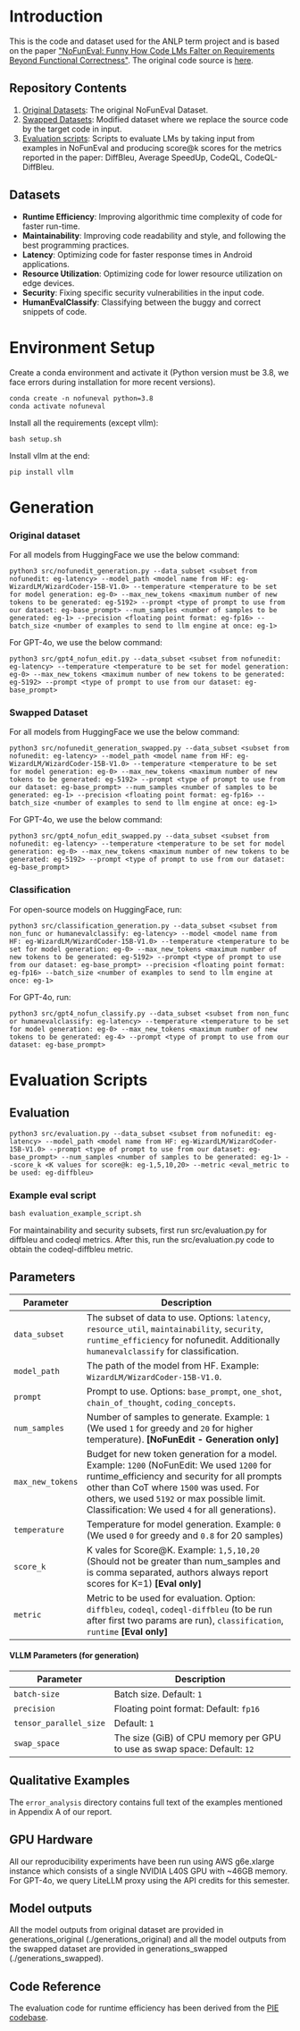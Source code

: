 # Introduction
This is the code and dataset used for the ANLP term project and is based on the paper ["NoFunEval: Funny How Code LMs Falter on Requirements Beyond Functional Correctness"](https://arxiv.org/abs/2401.15963). The original code source is [here](https://github.com/microsoft/NoFunEval/tree/main).

## Repository Contents
1. [Original Datasets](./datasets): The original NoFunEval Dataset.
2. [Swapped Datasets](./datasets_swapped): Modified dataset where we replace the source code by the target code in input.
2. [Evaluation scripts](#3-evaluation-scripts): Scripts to evaluate LMs by taking input from examples in NoFunEval and producing score@k scores for the metrics reported in the paper: DiffBleu, Average SpeedUp, CodeQL, CodeQL-DiffBleu.

## Datasets
* **Runtime Efficiency**:
Improving algorithmic time complexity of code for faster run-time.
* **Maintainability**: 
Improving code readability and style, and following the best programming practices.
* **Latency**:
Optimizing code for faster response times in Android applications.
* **Resource Utilization**:
Optimizing code for lower resource utilization on edge devices.
* **Security**:
Fixing specific security vulnerabilities in the input code.
* **HumanEvalClassify**:
Classifying between the buggy and correct snippets of code. 

# Environment Setup
Create a conda environment and activate it (Python version must be 3.8, we face errors during installation for more recent versions). 
```console
conda create -n nofuneval python=3.8
conda activate nofuneval
```

Install all the requirements (except vllm):
```console
bash setup.sh
```

Install vllm at the end:
```console
pip install vllm
```

# Generation
### Original dataset
For all models from HuggingFace we use the below command:
```console
python3 src/nofunedit_generation.py --data_subset <subset from nofunedit: eg-latency> --model_path <model name from HF: eg-WizardLM/WizardCoder-15B-V1.0> --temperature <temperature to be set for model generation: eg-0> --max_new_tokens <maximum number of new tokens to be generated: eg-5192> --prompt <type of prompt to use from our dataset: eg-base_prompt> --num_samples <number of samples to be generated: eg-1> --precision <floating point format: eg-fp16> --batch_size <number of examples to send to llm engine at once: eg-1>
```
For GPT-4o, we use the below command:
```console
python3 src/gpt4_nofun_edit.py --data_subset <subset from nofunedit: eg-latency> --temperature <temperature to be set for model generation: eg-0> --max_new_tokens <maximum number of new tokens to be generated: eg-5192> --prompt <type of prompt to use from our dataset: eg-base_prompt>
```
### Swapped Dataset
For all models from HuggingFace we use the below command:
```console
python3 src/nofunedit_generation_swapped.py --data_subset <subset from nofunedit: eg-latency> --model_path <model name from HF: eg-WizardLM/WizardCoder-15B-V1.0> --temperature <temperature to be set for model generation: eg-0> --max_new_tokens <maximum number of new tokens to be generated: eg-5192> --prompt <type of prompt to use from our dataset: eg-base_prompt> --num_samples <number of samples to be generated: eg-1> --precision <floating point format: eg-fp16> --batch_size <number of examples to send to llm engine at once: eg-1>
```

For GPT-4o, we use the below command:
```console
python3 src/gpt4_nofun_edit_swapped.py --data_subset <subset from nofunedit: eg-latency> --temperature <temperature to be set for model generation: eg-0> --max_new_tokens <maximum number of new tokens to be generated: eg-5192> --prompt <type of prompt to use from our dataset: eg-base_prompt>
```

### Classification
For open-source models on HuggingFace, run:
```console
python3 src/classification_generation.py --data_subset <subset from non_func or humanevalclassify: eg-latency> --model <model name from HF: eg-WizardLM/WizardCoder-15B-V1.0> --temperature <temperature to be set for model generation: eg-0> --max_new_tokens <maximum number of new tokens to be generated: eg-5192> --prompt <type of prompt to use from our dataset: eg-base_prompt> --precision <floating point format: eg-fp16> --batch_size <number of examples to send to llm engine at once: eg-1>
```

For GPT-4o, run:
```console
python3 src/gpt4_nofun_classify.py --data_subset <subset from non_func or humanevalclassify: eg-latency> --temperature <temperature to be set for model generation: eg-0> --max_new_tokens <maximum number of new tokens to be generated: eg-4> --prompt <type of prompt to use from our dataset: eg-base_prompt>
```
# Evaluation Scripts

## Evaluation
```console
python3 src/evaluation.py --data_subset <subset from nofunedit: eg-latency> --model_path <model name from HF: eg-WizardLM/WizardCoder-15B-V1.0> --prompt <type of prompt to use from our dataset: eg-base_prompt> --num_samples <number of samples to be generated: eg-1> --score_k <K values for score@k: eg-1,5,10,20> --metric <eval_metric to be used: eg-diffbleu>
```

### Example eval script
```console
bash evaluation_example_script.sh
```
For maintainability and security subsets, first run src/evaluation.py for diffbleu and codeql metrics. After this, run the src/evaluation.py code to obtain the codeql-diffbleu metric.
## Parameters

| Parameter                      | Description                                 |
| ----------------------------- | ---------------------------------------- |
| `data_subset`                     | The subset of data to use. Options: `latency`, `resource_util`, `maintainability`, `security`, `runtime_efficiency` for nofunedit. Additionally `humanevalclassify` for classification.|
| `model_path` | The path of the model from HF. Example: `WizardLM/WizardCoder-15B-V1.0`.
| `prompt`      | Prompt to use. Options: `base_prompt`, `one_shot`, `chain_of_thought`, `coding_concepts`. |
| `num_samples` | Number of samples to generate. Example: `1` (We used  `1` for greedy and `20` for higher temperature). **[NoFunEdit - Generation only]**|
| `max_new_tokens` | Budget for new token generation for a model. Example: `1200` (NoFunEdit: We used `1200` for runtime_efficiency and security for all prompts other than CoT where `1500` was used. For others, we used `5192` or max possible limit. Classification: We used `4` for all generations).|
| `temperature` | Temperature for model generation. Example: `0` (We used `0` for greedy and `0.8` for 20 samples) |
| `score_k` |K vales for Score@K. Example: `1,5,10,20` (Should not be greater than num_samples and is comma separated, authors always report scores for K=1)  **[Eval only]** |
| `metric` | Metric to be used for evaluation. Option:  `diffbleu`, `codeql`, `codeql-diffbleu` (to be run after first two params are run), `classification`, `runtime` **[Eval only]**|

#### VLLM Parameters (for generation)
| Parameter                      | Description                                 |
| ----------------------------- | ---------------------------------------- |
| `batch-size` | Batch size. Default: `1`|
| `precision` | Floating point format: Default: `fp16` |
|  `tensor_parallel_size` | Default: `1` |
| `swap_space` | The size (GiB) of CPU memory per GPU to use as swap space: Default: `12` |

## Qualitative Examples
The `error_analysis` directory contains full text of the examples mentioned in Appendix A of our report.

## GPU Hardware
All our reproducibility experiments have been run using AWS g6e.xlarge instance which consists of a single NVIDIA L40S GPU with ~46GB memory. For GPT-4o, we query LiteLLM proxy using the API credits for this semester.

## Model outputs
All the model outputs from original dataset are provided in generations_original (./generations_original) and all the model outputs from the swapped dataset are provided in generations_swapped (./generations_swapped).

## Code Reference
The evaluation code for runtime efficiency has been derived from the [PIE codebase](https://github.com/madaan/pie-perf).
